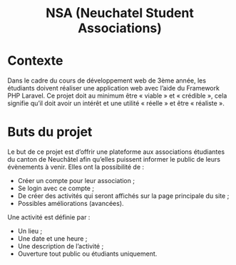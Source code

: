 <h1 align="center"> NSA (Neuchatel Student Associations) </h1>

# Contexte

Dans le cadre du cours de développement web de 3ème année, les étudiants doivent réaliser une application web avec l’aide du Framework PHP Laravel. Ce projet doit au minimum être « viable » et « crédible », cela signifie qu’il doit avoir un intérêt et une utilité « réelle » et être « réaliste ».

# Buts du projet

Le but de ce projet est d’offrir une plateforme aux associations étudiantes du canton de Neuchâtel afin qu’elles puissent informer le public de leurs évènements à venir. Elles ont la possibilité de :

* Créer un compte pour leur association ;
* Se login avec ce compte ;
* De créer des activités qui seront affichés sur la page principale du site ;
* Possibles améliorations (avancées).

Une activité est définie par :

* Un lieu ;
* Une date et une heure ;
* Une description de l’activité ;
* Ouverture tout public ou étudiants uniquement.
